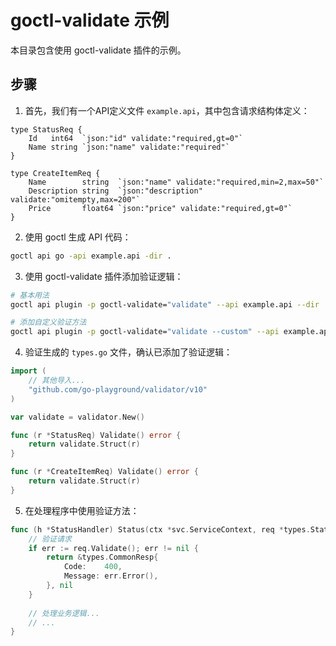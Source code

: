 # goctl-validate 示例

本目录包含使用 goctl-validate 插件的示例。

## 步骤

1. 首先，我们有一个API定义文件 `example.api`，其中包含请求结构体定义：

```api
type StatusReq {
    Id   int64  `json:"id" validate:"required,gt=0"`
    Name string `json:"name" validate:"required"`
}

type CreateItemReq {
    Name        string  `json:"name" validate:"required,min=2,max=50"`
    Description string  `json:"description" validate:"omitempty,max=200"`
    Price       float64 `json:"price" validate:"required,gt=0"`
}
```

2. 使用 goctl 生成 API 代码：

```bash
goctl api go -api example.api -dir .
```

3. 使用 goctl-validate 插件添加验证逻辑：

```bash
# 基本用法
goctl api plugin -p goctl-validate="validate" --api example.api --dir .

# 添加自定义验证方法
goctl api plugin -p goctl-validate="validate --custom" --api example.api --dir .
```

4. 验证生成的 `types.go` 文件，确认已添加了验证逻辑：

```go
import (
    // 其他导入...
    "github.com/go-playground/validator/v10"
)

var validate = validator.New()

func (r *StatusReq) Validate() error {
    return validate.Struct(r)
}

func (r *CreateItemReq) Validate() error {
    return validate.Struct(r)
}
```

5. 在处理程序中使用验证方法：

```go
func (h *StatusHandler) Status(ctx *svc.ServiceContext, req *types.StatusReq) (resp *types.CommonResp, err error) {
    // 验证请求
    if err := req.Validate(); err != nil {
        return &types.CommonResp{
            Code:    400,
            Message: err.Error(),
        }, nil
    }
    
    // 处理业务逻辑...
    // ...
}
``` 